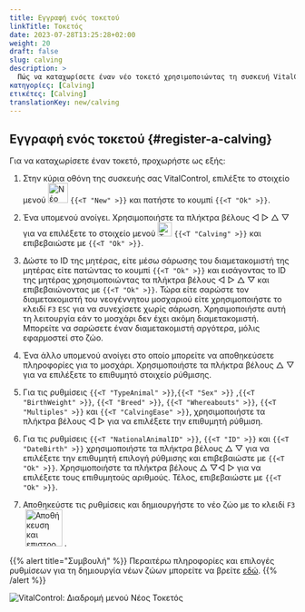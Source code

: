 ```yaml
---
title: Εγγραφή ενός τοκετού
linkTitle: Τοκετός
date: 2023-07-28T13:25:28+02:00
weight: 20
draft: false
slug: calving
description: >
  Πώς να καταχωρίσετε έναν νέο τοκετό χρησιμοποιώντας τη συσκευή VitalControl.
κατηγορίες: [Calving]
ετικέτες: [Calving]
translationKey: new/calving
---
```

## Εγγραφή ενός τοκετού {#register-a-calving}

Για να καταχωρίσετε έναν τοκετό, προχωρήστε ως εξής:

1. Στην κύρια οθόνη της συσκευής σας VitalControl, επιλέξτε το στοιχείο μενού <img src="/icons/main/new-animal.svg" width="35" align="bottom" alt="Νέο ζώο" /> `{{<T "New" >}}` και πατήστε το κουμπί `{{<T "Ok" >}}`.

2. Ένα υπομενού ανοίγει. Χρησιμοποιήστε τα πλήκτρα βέλους ◁ ▷ △ ▽ για να επιλέξετε το στοιχείο μενού <img src="/icons/actions/calving.svg" width="25" align="bottom" alt="Τοκετός" /> `{{<T "Calving" >}}` και επιβεβαιώστε με `{{<T "Ok" >}}`.

3. Δώστε το ID της μητέρας, είτε μέσω σάρωσης του διαμετακομιστή της μητέρας είτε πατώντας το κουμπί `{{<T "Ok" >}}` και εισάγοντας το ID της μητέρας χρησιμοποιώντας τα πλήκτρα βέλους ◁ ▷ △ ▽ και επιβεβαιώνοντας με `{{<T "Ok" >}}`. Τώρα είτε σαρώστε τον διαμετακομιστή του νεογέννητου μοσχαριού είτε χρησιμοποιήστε το κλειδί `F3` `ESC` για να συνεχίσετε χωρίς σάρωση. Χρησιμοποιήστε αυτή τη λειτουργία εάν το μοσχάρι δεν έχει ακόμη διαμετακομιστή. Μπορείτε να σαρώσετε έναν διαμετακομιστή αργότερα, μόλις εφαρμοστεί στο ζώο.

4. Ένα άλλο υπομενού ανοίγει στο οποίο μπορείτε να αποθηκεύσετε πληροφορίες για το μοσχάρι. Χρησιμοποιήστε τα πλήκτρα βέλους △ ▽ για να επιλέξετε το επιθυμητό στοιχείο ρύθμισης.

5. Για τις ρυθμίσεις `{{<T "TypeAnimal" >}}`,`{{<T "Sex" >}}` ,`{{<T "BirthWeight" >}}`, `{{<T "Breed" >}}`, `{{<T "Whereabouts" >}}`, `{{<T "Multiples" >}}` και `{{<T "CalvingEase" >}}`, χρησιμοποιήστε τα πλήκτρα βέλους ◁ ▷ για να επιλέξετε την επιθυμητή ρύθμιση.

6. Για τις ρυθμίσεις `{{<T "NationalAnimalID" >}}`, `{{<T "ID" >}}` και `{{<T "DateBirth" >}}` χρησιμοποιήστε τα πλήκτρα βέλους △ ▽ για να επιλέξετε την επιθυμητή επιλογή ρύθμισης και επιβεβαιώστε με `{{<T "Ok" >}}`. Χρησιμοποιήστε τα πλήκτρα βέλους △ ▽◁ ▷ για να επιλέξετε τους επιθυμητούς αριθμούς. Τέλος, επιβεβαιώστε με `{{<T "Ok" >}}`.

7. Αποθηκεύστε τις ρυθμίσεις και δημιουργήστε το νέο ζώο με το κλειδί `F3` &nbsp;<img src="/icons/footer/save_exit.svg" width="65" align="bottom" alt="Αποθήκευση και επιστροφή" />&nbsp;.

{{% alert title="Συμβουλή" %}}
Περαιτέρω πληροφορίες και επιλογές ρυθμίσεων για τη δημιουργία νέων ζώων μπορείτε να βρείτε [εδώ](../../settings/animal-registration/).
{{% /alert %}}

![VitalControl: Διαδρομή μενού Νέος Τοκετός](../images/calving.png "Καταχώρηση τοκετού")
